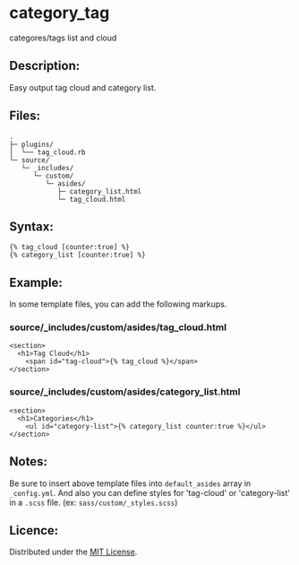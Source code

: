 category_tag
============

categores/tags list and cloud


Description:
------------
Easy output tag cloud and category list.

Files:
------

    .
    ├─ plugins/
    │  └── tag_cloud.rb
    └─ source/
       └─ _includes/
          └─ custom/
             └─ asides/
                ├─ category_list.html
                └─ tag_cloud.html

Syntax:
-------
    {% tag_cloud [counter:true] %}
    {% category_list [counter:true] %}

Example:
--------
In some template files, you can add the following markups.

### source/_includes/custom/asides/tag_cloud.html ###

    <section>
      <h1>Tag Cloud</h1>
        <span id="tag-cloud">{% tag_cloud %}</span>
    </section>

### source/_includes/custom/asides/category_list.html ###

    <section>
      <h1>Categories</h1>
        <ul id="category-list">{% category_list counter:true %}</ul>
    </section>

Notes:
------
Be sure to insert above template files into `default_asides` array in `_config.yml`.
And also you can define styles for 'tag-cloud' or 'category-list' in a `.scss` file.
(ex: `sass/custom/_styles.scss`)

Licence:
--------
Distributed under the [MIT License][MIT].

[MIT]: http://www.opensource.org/licenses/mit-license.php
